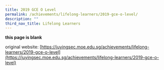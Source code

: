 ```yaml
---
title: 2019 GCE O Level
permalink: /achievements/lifelong-learners/2019-gce-o-level/
description: ""
third_nav_title: Lifelong Learners
---
```

**this page is blank**

original website: [https://juyingsec.moe.edu.sg/achievements/lifelong-learners/2019-gce-o-level](https://juyingsec.moe.edu.sg/achievements/lifelong-learners/2019-gce-o-level)
